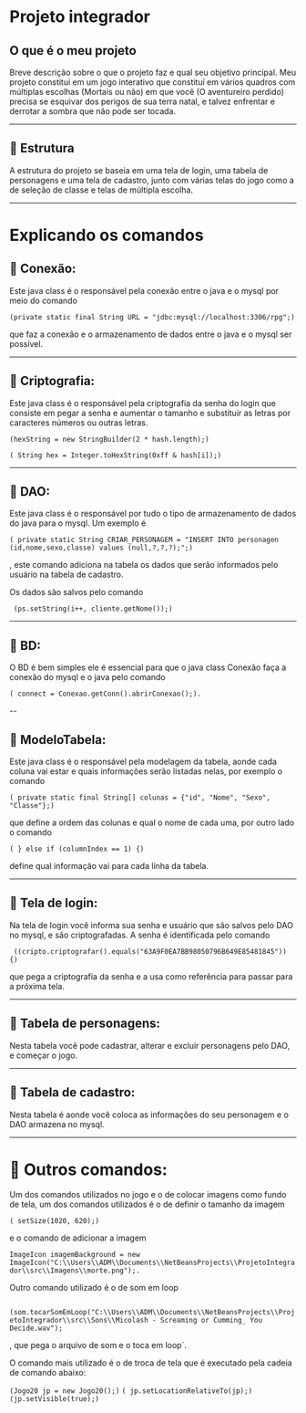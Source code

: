 # Projeto integrador


##  O que é o meu projeto

Breve descrição sobre o que o projeto faz e qual seu objetivo principal.
Meu projeto constitui em um jogo interativo que constituí em vários quadros
com múltiplas escolhas (Mortais ou não) em que você (O aventureiro perdido) precisa se esquivar dos perigos de sua terra natal,
e talvez enfrentar e derrotar a sombra que não pode ser tocada.



---

## 📌 Estrutura 

A estrutura do projeto se baseia em uma tela de login, uma tabela de personagens e uma tela de cadastro,
junto com várias telas do jogo como a de seleção de classe e telas de múltipla escolha. 

---

# Explicando os comandos


## 📌 Conexão:

Este java class é o responsável pela conexão entre o java e o mysql por meio do comando 

`(private static final String URL = "jdbc:mysql://localhost:3306/rpg";)`

que faz a conexão e o armazenamento de dados entre o java e o mysql ser possível.


---

## 📌 Criptografia: 

Este java class é o responsável pela criptografia da senha do login que consiste
em pegar a senha e aumentar o tamanho e substituir as letras por caracteres números ou outras letras. 

`(hexString = new StringBuilder(2 * hash.length);)`

`( String hex = Integer.toHexString(0xff & hash[i]);)`


---


## 📌 DAO:

Este java class é o responsável por tudo o tipo de armazenamento de dados do java para o mysql. Um exemplo é

`( private static String CRIAR_PERSONAGEM = "INSERT INTO personagen (id,nome,sexo,classe) values (null,?,?,?);";)`

, este comando adiciona na tabela os dados que serão informados pelo usuário na tabela de cadastro.

Os dados são salvos pelo comando

` (ps.setString(i++, cliente.getNome());)`


---

## 📌 BD: 

O BD é bem simples ele é essencial para que o java class Conexão faça a conexão do mysql e o java pelo comando

`( connect = Conexao.getConn().abrirConexao();).`  


--


## 📌 ModeloTabela:

Este java class é o responsável pela modelagem da tabela, aonde cada coluna vai estar e quais informações serão listadas nelas, por exemplo o comando

 `( private static final String[] colunas = {"id", "Nome", "Sexo", "Classe"};)`

que define a ordem das colunas e qual o nome de cada uma, por outro lado o comando

`( } else if (columnIndex == 1) {)`

 define qual informação vai para cada linha da tabela. 


---

## 📌 Tela de login: 

Na tela de login você informa sua senha e usuário que são salvos pelo DAO no mysql, e são criptografadas.
 A senha é identificada pelo comando

` ((cripto.criptografar().equals("63A9F0EA7BB98050796B649E85481845")) {)`

 que pega a criptografia da senha e a usa como referência para passar para a próxima tela.


---


## 📌 Tabela de personagens:

Nesta tabela você pode cadastrar, alterar e excluir personagens pelo DAO, e começar o jogo.

---

## 📌 Tabela de cadastro:

Nesta tabela é aonde você coloca as informações do seu personagem e o DAO armazena no mysql.


---


# 📌 Outros comandos:


Um dos comandos utilizados no jogo e o de colocar imagens como fundo de tela, um
 dos comandos utilizados é o de definir o tamanho da imagem

 `( setSize(1020, 620);)`

e o comando de adicionar a imagem

` ImageIcon imagemBackground = new ImageIcon("C:\\Users\\ADM\\Documents\\NetBeansProjects\\ProjetoIntegrador\\src\\Imagens\\morte.png");. `

Outro comando utilizado é o de som em loop

` (som.tocarSomEmLoop("C:\\Users\\ADM\\Documents\\NetBeansProjects\\ProjetoIntegrador\\src\\Sons\\Micolash - Screaming or Cumming_ You Decide.wav");`

, que pega o arquivo de som e o toca em loop´. 

O comando mais utilizado é o de troca de tela que é executado pela cadeia de comando abaixo:

`(Jogo20 jp = new Jogo20();)`
`( jp.setLocationRelativeTo(jp);)`
`(jp.setVisible(true);)`



